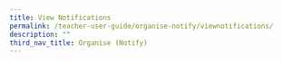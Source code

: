 ```yaml
---
title: View Notifications
permalink: /teacher-user-guide/organise-notify/viewnotifications/
description: ""
third_nav_title: Organise (Notify)
---
```

